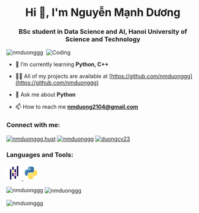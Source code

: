 <h1 align="center">Hi 👋, I'm Nguyễn Mạnh Dương</h1>
<h3 align="center">BSc student in Data Science and AI, Hanoi University of Science and Technology</h3>
<img align="right" alt="Coding" width="400" src="https://camo.githubusercontent.com/5ddf73ad3a205111cf8c686f687fc216c2946a75005718c8da5b837ad9de78c9/68747470733a2f2f7468756d62732e6766796361742e636f6d2f4576696c4e657874446576696c666973682d736d616c6c2e676966">

<p align="left"> <img src="https://komarev.com/ghpvc/?username=nmduonggg&label=Profile%20views&color=0e75b6&style=flat" alt="nmduonggg" /> </p>

- 🌱 I’m currently learning **Python, C++**

- 👨‍💻 All of my projects are available at [https://github.com/nmduonggg](https://github.com/nmduonggg)

- 💬 Ask me about **Python**

- 📫 How to reach me **nmduong2104@gmail.com**

<h3 align="left">Connect with me:</h3>
<p align="left">
<a href="https://fb.com/facebook.com/nmduonggg.hust" target="blank"><img align="center" src="https://raw.githubusercontent.com/rahuldkjain/github-profile-readme-generator/master/src/images/icons/Social/facebook.svg" alt="nmduonggg.hust" height="30" width="40" /></a>
<a href="https://instagram.com/nmduonggg" target="blank"><img align="center" src="https://raw.githubusercontent.com/rahuldkjain/github-profile-readme-generator/master/src/images/icons/Social/instagram.svg" alt="nmduonggg" height="30" width="40" /></a>
<a href="https://www.hackerrank.com/duongcv23" target="blank"><img align="center" src="https://raw.githubusercontent.com/rahuldkjain/github-profile-readme-generator/master/src/images/icons/Social/hackerrank.svg" alt="duongcv23" height="30" width="40" /></a>
</p>

<h3 align="left">Languages and Tools:</h3>
<p align="left"> <a href="https://pandas.pydata.org/" target="_blank" rel="noreferrer"> <img src="https://raw.githubusercontent.com/devicons/devicon/2ae2a900d2f041da66e950e4d48052658d850630/icons/pandas/pandas-original.svg" alt="pandas" width="40" height="40"/> </a> <a href="https://www.python.org" target="_blank" rel="noreferrer"> <img src="https://raw.githubusercontent.com/devicons/devicon/master/icons/python/python-original.svg" alt="python" width="40" height="40"/> </a> </p>

<p><img align="left" src="https://github-readme-stats.vercel.app/api/top-langs?username=nmduonggg&show_icons=true&locale=en&layout=compact" alt="nmduonggg" /></p>

<p>&nbsp;<img align="center" src="https://github-readme-stats.vercel.app/api?username=nmduonggg&show_icons=true&locale=en" alt="nmduonggg" /></p>

<p><img align="center" src="https://github-readme-streak-stats.herokuapp.com/?user=nmduonggg&" alt="nmduonggg" /></p>

